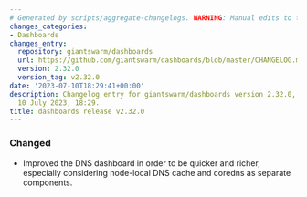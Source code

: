```yaml
---
# Generated by scripts/aggregate-changelogs. WARNING: Manual edits to this files will be overwritten.
changes_categories:
- Dashboards
changes_entry:
  repository: giantswarm/dashboards
  url: https://github.com/giantswarm/dashboards/blob/master/CHANGELOG.md#2320---2023-07-10
  version: 2.32.0
  version_tag: v2.32.0
date: '2023-07-10T18:29:41+00:00'
description: Changelog entry for giantswarm/dashboards version 2.32.0, published on
  10 July 2023, 18:29.
title: dashboards release v2.32.0
---
```


### Changed
- Improved the DNS dashboard in order to be quicker and richer, especially considering node-local DNS cache and coredns as separate components.
